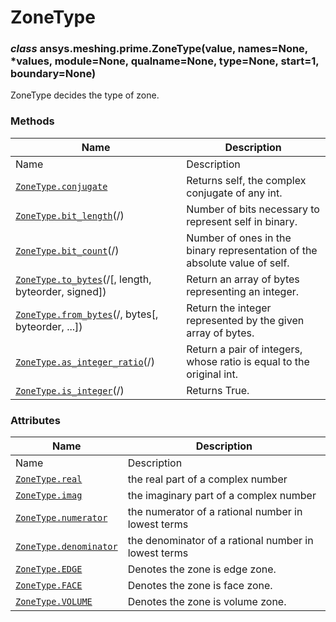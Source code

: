 # ZoneType

<a id="ansys.meshing.prime.ZoneType"></a>

### *class* ansys.meshing.prime.ZoneType(value, names=None, \*values, module=None, qualname=None, type=None, start=1, boundary=None)

ZoneType decides the type of zone.

<!-- !! processed by numpydoc !! -->

### Methods

| Name | Description |
|-----------------------------------------------------------------------------------------------------------------------------------------|----------------------------------------------------------------------------|
| Name | Description |
| [`ZoneType.conjugate`](ansys.meshing.prime.ZoneType.conjugate.md#ansys.meshing.prime.ZoneType.conjugate)                                | Returns self, the complex conjugate of any int.                            |
| [`ZoneType.bit_length`](ansys.meshing.prime.ZoneType.bit_length.md#ansys.meshing.prime.ZoneType.bit_length)(/)                          | Number of bits necessary to represent self in binary.                      |
| [`ZoneType.bit_count`](ansys.meshing.prime.ZoneType.bit_count.md#ansys.meshing.prime.ZoneType.bit_count)(/)                             | Number of ones in the binary representation of the absolute value of self. |
| [`ZoneType.to_bytes`](ansys.meshing.prime.ZoneType.to_bytes.md#ansys.meshing.prime.ZoneType.to_bytes)(/[, length, byteorder, signed])   | Return an array of bytes representing an integer.                          |
| [`ZoneType.from_bytes`](ansys.meshing.prime.ZoneType.from_bytes.md#ansys.meshing.prime.ZoneType.from_bytes)(/, bytes[, byteorder, ...]) | Return the integer represented by the given array of bytes.                |
| [`ZoneType.as_integer_ratio`](ansys.meshing.prime.ZoneType.as_integer_ratio.md#ansys.meshing.prime.ZoneType.as_integer_ratio)(/)        | Return a pair of integers, whose ratio is equal to the original int.       |
| [`ZoneType.is_integer`](ansys.meshing.prime.ZoneType.is_integer.md#ansys.meshing.prime.ZoneType.is_integer)(/)                          | Returns True.                                                              |

### Attributes

| Name | Description |
|----------------------------------------------------------------------------------------------------------------|------------------------------------------------------|
| Name | Description |
| [`ZoneType.real`](ansys.meshing.prime.ZoneType.real.md#ansys.meshing.prime.ZoneType.real)                      | the real part of a complex number                    |
| [`ZoneType.imag`](ansys.meshing.prime.ZoneType.imag.md#ansys.meshing.prime.ZoneType.imag)                      | the imaginary part of a complex number               |
| [`ZoneType.numerator`](ansys.meshing.prime.ZoneType.numerator.md#ansys.meshing.prime.ZoneType.numerator)       | the numerator of a rational number in lowest terms   |
| [`ZoneType.denominator`](ansys.meshing.prime.ZoneType.denominator.md#ansys.meshing.prime.ZoneType.denominator) | the denominator of a rational number in lowest terms |
| [`ZoneType.EDGE`](ansys.meshing.prime.ZoneType.EDGE.md#ansys.meshing.prime.ZoneType.EDGE)                      | Denotes the zone is edge zone.                       |
| [`ZoneType.FACE`](ansys.meshing.prime.ZoneType.FACE.md#ansys.meshing.prime.ZoneType.FACE)                      | Denotes the zone is face zone.                       |
| [`ZoneType.VOLUME`](ansys.meshing.prime.ZoneType.VOLUME.md#ansys.meshing.prime.ZoneType.VOLUME)                | Denotes the zone is volume zone.                     |
<!-- vale on -->